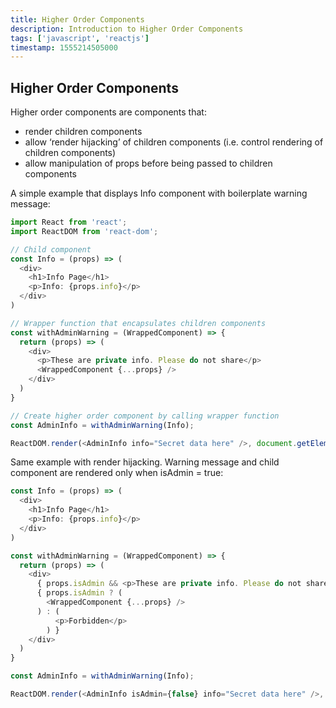 ```yaml
---
title: Higher Order Components
description: Introduction to Higher Order Components
tags: ['javascript', 'reactjs']
timestamp: 1555214505000
---
```


## Higher Order Components

Higher order components are components that:

* render children components
* allow ‘render hijacking’ of children components (i.e. control rendering of children components)
* allow manipulation of props before being passed to children components

A simple example that displays Info component with boilerplate warning message:

```js
import React from 'react';
import ReactDOM from 'react-dom';

// Child component
const Info = (props) => (
  <div>
    <h1>Info Page</h1>
    <p>Info: {props.info}</p>
  </div>
)

// Wrapper function that encapsulates children components
const withAdminWarning = (WrappedComponent) => {
  return (props) => (
    <div>
      <p>These are private info. Please do not share</p>
      <WrappedComponent {...props} />
    </div>
  )
}

// Create higher order component by calling wrapper function
const AdminInfo = withAdminWarning(Info);

ReactDOM.render(<AdminInfo info="Secret data here" />, document.getElementById('root'));
```

Same example with render hijacking. Warning message and child component are rendered only when isAdmin = true:

```js
const Info = (props) => (
  <div>
    <h1>Info Page</h1>
    <p>Info: {props.info}</p>
  </div>
)

const withAdminWarning = (WrappedComponent) => {
  return (props) => (
    <div>
      { props.isAdmin && <p>These are private info. Please do not share</p> }
      { props.isAdmin ? (
        <WrappedComponent {...props} />
      ) : (
          <p>Forbidden</p>
        ) }
    </div>
  )
}

const AdminInfo = withAdminWarning(Info);

ReactDOM.render(<AdminInfo isAdmin={false} info="Secret data here" />, document.getElementById('root'));
```

<PostDate />
<PageTags />
